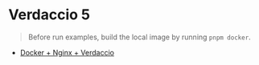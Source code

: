 # Verdaccio 5

> Before run examples, build the local image by running `pnpm docker`. 

- [Docker + Nginx + Verdaccio](v5/reverse_proxy/nginx/README.md)
